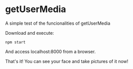 # getUserMedia
A simple test of the funcionalities of getUserMedia

Download and execute:
```
npm start
```

And access localhost:8000 from a browser.

That's it! You can see your face and take pictures of it now!
